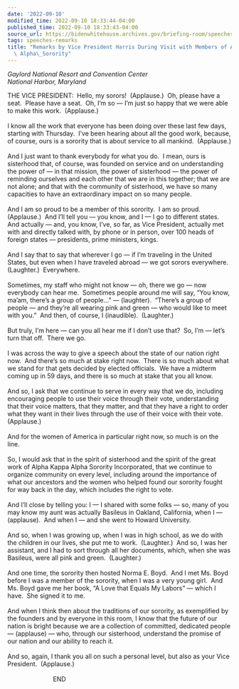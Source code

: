 ```yaml
---
date: '2022-09-10'
modified_time: 2022-09-10 18:33:44-04:00
published_time: 2022-09-10 18:33:43-04:00
source_url: https://bidenwhitehouse.archives.gov/briefing-room/speeches-remarks/2022/09/10/remarks-by-vice-president-harris-during-visit-with-members-of-alpha-kappa-alpha-sorority/
tags: speeches-remarks
title: "Remarks by Vice President Harris During Visit with Members of Alpha Kappa\
  \ Alpha\_Sorority"
---
```

 
*Gaylord National Resort and Convention Center  
*National Harbor, Maryland**

THE VICE PRESIDENT:  Hello, my sorors!  (Applause.)  Oh, please have a
seat.  Please have a seat.  Oh, I’m so — I’m just so happy that we were
able to make this work.  (Applause.)  
   
I know all the work that everyone has been doing over these last few
days, starting with Thursday.  I’ve been hearing about all the good
work, because, of course, ours is a sorority that is about service to
all mankind.  (Applause.)  
   
And I just want to thank everybody for what you do.  I mean, ours is
sisterhood that, of course, was founded on service and on understanding
the power of — in that mission, the power of sisterhood — the power of
reminding ourselves and each other that we are in this together; that we
are not alone; and that with the community of sisterhood, we have so
many capacities to have an extraordinary impact on so many people.  
   
And I am so proud to be a member of this sorority.  I am so proud. 
(Applause.)  And I’ll tell you — you know, and I — I go to different
states.  And actually — and, you know, I’ve, so far, as Vice President,
actually met with and directly talked with, by phone or in person, over
100 heads of foreign states — presidents, prime ministers, kings.  
   
And I say that to say that wherever I go — if I’m traveling in the
United States, but even when I have traveled abroad — we got sorors
everywhere.  (Laughter.)  Everywhere.  
   
Sometimes, my staff who might not know — oh, there we go — now everybody
can hear me.  Sometimes people around me will say, “You know, ma’am,
there’s a group of people…” — (laughter).  “There’s a group of people —
and they’re all wearing pink and green — who would like to meet with
you.”  And then, of course, I (inaudible).  (Laughter.)  
   
But truly, I’m here — can you all hear me if I don’t use that?  So, I’m
— let’s turn that off.  There we go.  
   
I was across the way to give a speech about the state of our nation
right now.  And there’s so much at stake right now.  There is so much
about what we stand for that gets decided by elected officials.  We have
a midterm coming up in 59 days, and there is so much at stake that you
all know.   
   
And so, I ask that we continue to serve in every way that we do,
including encouraging people to use their voice through their vote,
understanding that their voice matters, that they matter, and that they
have a right to order what they want in their lives through the use of
their voice with their vote.  (Applause.)  
   
And for the women of America in particular right now, so much is on the
line.   
   
So, I would ask that in the spirit of sisterhood and the spirit of the
great work of Alpha Kappa Alpha Sorority Incorporated, that we continue
to organize community on every level, including around the importance of
what our ancestors and the women who helped found our sorority fought
for way back in the day, which includes the right to vote.   
   
And I’ll close by telling you: I — I shared with some folks — so, many
of you may know my aunt was actually Basileus in Oakland, California,
when I — (applause).  And when I — and she went to Howard University.  
   
And so, when I was growing up, when I was in high school, as we do with
the children in our lives, she put me to work.  (Laughter.)  And so, I
was her assistant, and I had to sort through all her documents, which,
when she was Basileus, were all pink and green.  (Laughter.)  
   
And one time, the sorority then hosted Norma E. Boyd.  And I met Ms.
Boyd before I was a member of the sorority, when I was a very young
girl.  And Ms. Boyd gave me her book, “A Love that Equals My Labors” —
which I have.  She signed it to me.  
   
And when I think then about the traditions of our sorority, as
exemplified by the founders and by everyone in this room, I know that
the future of our nation is bright because we are a collection of
committed, dedicated people — (applause) — who, through our sisterhood,
understand the promise of our nation and our ability to reach it.  
   
And so, again, I thank you all on such a personal level, but also as
your Vice President.  (Applause.)  
   
                          END  
 
